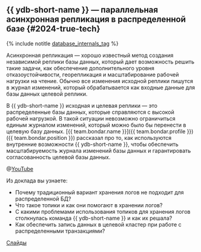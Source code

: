 ## {{ ydb-short-name }} — параллельная асинхронная репликация в распределенной базе {#2024-true-tech}

{% include notitle [database_internals_tag](../../tags.md#database_internals) %}

Асинхронная репликация — хорошо известный метод создания независимой реплики базы данных, который дает возможность решить такие задачи, как обеспечение дополнительного уровня отказоустойчивости, георепликация и масштабирование рабочей нагрузки на чтение. Обычно все изменения исходной реплики пишутся в журнал изменений, который обрабатывается как входные данные для базы данных целевой реплики. 

В {{ ydb-short-name }} исходная и целевая реплики — это распределенные базы данных, которые справляются с высокой рабочей нагрузкой. В такой ситуации невозможно ограничиться единым журналом изменений, который можно было бы перенести в целевую базу данных. [{{ team.bondar.name }}]({{ team.bondar.profile }}) ({{ team.bondar.position }}) рассказал про то, как используются внутренние возможности {{ ydb-short-name }}, чтобы обеспечить  масштабируемость журнала изменений базы данных и гарантировать согласованность целевой базы данных.

@[YouTube](https://youtu.be/qrPF8Rjhh2c?si=u0uh6ywqrQ-7mxS5)

Из доклада вы узнаете:
* Почему традиционный вариант хранения логов не подходит для распределенной БД?
* Что такое топики и как они помогают в хранении логов?
* С какими проблемами использования топиков для хранения логов столкнулась команда {{ ydb-short-name }} и как их решала?
* Как обеспечить запись данных в целевой кластер при работе с распределенными транзакциями?

[Слайды](https://presentations.ydb.tech/2024/ru/mts_true_tech/presentation.pdf)